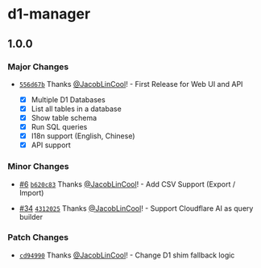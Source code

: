 # d1-manager

## 1.0.0

### Major Changes

- [`556d67b`](https://github.com/JacobLinCool/d1-manager/commit/556d67b240b1ce4a7c2964e434019ba9d2c2bced) Thanks [@JacobLinCool](https://github.com/JacobLinCool)! - First Release for Web UI and API

  - [x] Multiple D1 Databases
  - [x] List all tables in a database
  - [x] Show table schema
  - [x] Run SQL queries
  - [x] I18n support (English, Chinese)
  - [x] API support

### Minor Changes

- [#6](https://github.com/JacobLinCool/d1-manager/pull/6) [`b620c83`](https://github.com/JacobLinCool/d1-manager/commit/b620c834180964630e2c4a2dd727607b0367ac53) Thanks [@JacobLinCool](https://github.com/JacobLinCool)! - Add CSV Support (Export / Import)

- [#34](https://github.com/JacobLinCool/d1-manager/pull/34) [`4312025`](https://github.com/JacobLinCool/d1-manager/commit/43120250e34b0f37f63da5c0e54f1d74b78654e8) Thanks [@JacobLinCool](https://github.com/JacobLinCool)! - Support Cloudflare AI as query builder

### Patch Changes

- [`cd94990`](https://github.com/JacobLinCool/d1-manager/commit/cd949901c4b83056a2daa9a8740c29977cf39fae) Thanks [@JacobLinCool](https://github.com/JacobLinCool)! - Change D1 shim fallback logic

